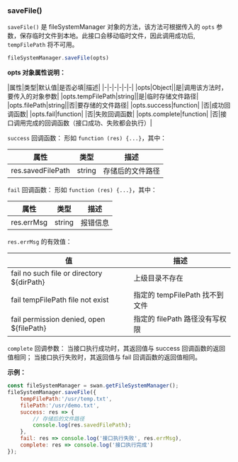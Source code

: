### saveFile()

`saveFile()` 是 fileSystemManager 对象的方法，该方法可根据传入的 `opts` 参数，保存临时文件到本地。此接口会移动临时文件，因此调用成功后,  `tempFilePath` 将不可用。

```js
fileSystemManager.saveFile(opts)
```

**opts 对象属性说明：**

|属性|类型|默认值|是否必填|描述|
|-|-|-|-|-|-|
|opts|Object||是|调用该方法时，要传入的对象参数|
|opts.tempFilePath|string||是|临时存储文件路径|
|opts.filePath|string||否|要存储的文件路径|
|opts.success|function| |否|成功回调函数|
|opts.fail|function| |否|失败回调函数|
|opts.complete|function| |否|接口调用完成的回调函数（接口成功、失败都会执行）|

`success` 回调函数：
形如 `function (res) {...}`，其中：

|属性|类型|描述|
|-|-|-|
|res.savedFilePath|string|存储后的文件路径 |


`fail` 回调函数：
形如 `function (res) {...}`，其中：

|属性|类型|描述|
|-|-|-|
|res.errMsg|string|报错信息 |

`res.errMsg` 的有效值：

| 值                                     | 描述                                            |
| -------------------------------------- | -----------------------------------------------|
| fail no such file or directory ${dirPath} | 上级目录不存在
| fail tempFilePath file not exist|指定的 tempFilePath 找不到文件
| fail permission denied, open ${filePath} | 指定的 filePath 路径没有写权限

`complete` 回调参数：
当接口执行成功时，其返回值与 success 回调函数的返回值相同；
当接口执行失败时，其返回值与 fail 回调函数的返回值相同。

**示例：**

```js
const fileSystemManager = swan.getFileSystemManager();
fileSystemManager.saveFile({
    tempFilePath:'/usr/temp.txt',
    filePath:'/usr/demo.txt',
    success: res => {
        // 存储后的文件路径
        console.log(res.savedFilePath);
    },
    fail: res => console.log('接口执行失败', res.errMsg),
    complete: res => console.log('接口执行完成')
});
```